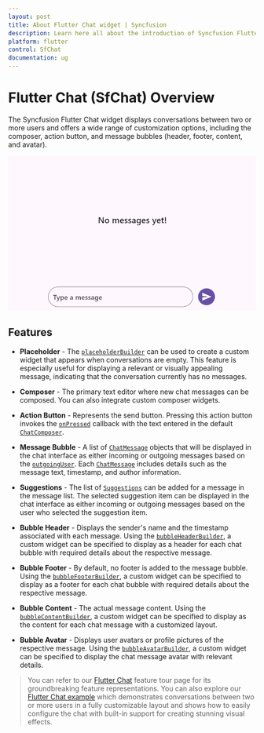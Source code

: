 ```yaml
---
layout: post
title: About Flutter Chat widget | Syncfusion 
description: Learn here all about the introduction of Syncfusion Flutter Chat (SfChat) widget, its features, and more.
platform: flutter
control: SfChat
documentation: ug
---
```


# Flutter Chat (SfChat) Overview

The Syncfusion Flutter Chat widget displays conversations between two or more users and offers a wide range of customization options, including the composer, action button, and message bubbles (header, footer, content, and avatar).

![Chat overview](images/overview/chat-overview.gif)

## Features

* **Placeholder** - The [`placeholderBuilder`](https://pub.dev/documentation/syncfusion_flutter_chat/latest/chat/SfChat/placeholderBuilder.html) can be used to create a custom widget that appears when conversations are empty. This feature is especially useful for displaying a relevant or visually appealing message, indicating that the conversation currently has no messages.

* **Composer** - The primary text editor where new chat messages can be composed. You can also integrate custom composer widgets.

* **Action Button** - Represents the send button. Pressing this action button invokes the [`onPressed`](https://pub.dev/documentation/syncfusion_flutter_chat/latest/chat/ChatActionButton/onPressed.html) callback with the text entered in the default [`ChatComposer`](https://pub.dev/documentation/syncfusion_flutter_chat/latest/chat/ChatComposer-class.html).

* **Message Bubble** -  A list of [`ChatMessage`](https://pub.dev/documentation/syncfusion_flutter_chat/latest/chat/ChatMessage-class.html) objects that will be displayed in the chat interface as either incoming or outgoing messages based on the [`outgoingUser`](https://pub.dev/documentation/syncfusion_flutter_chat/latest/chat/SfChat/outgoingUser.html). Each [`ChatMessage`](https://pub.dev/documentation/syncfusion_flutter_chat/latest/chat/ChatMessage-class.html) includes details such as the message text, timestamp, and author information.

* **Suggestions** - The list of [`Suggestions`](https://pub.dev/documentation/syncfusion_flutter_chat/latest/chat/ChatMessage/suggestions.html) can be added for a message in the message list. The selected suggestion item can be displayed in the chat interface as either incoming or outgoing messages based on the user who selected the suggestion item.

* **Bubble Header** - Displays the sender's name and the timestamp associated with each message. Using the [`bubbleHeaderBuilder`](https://pub.dev/documentation/syncfusion_flutter_chat/latest/chat/SfChat/bubbleHeaderBuilder.html), a custom widget can be specified to display as a header for each chat bubble with required details about the respective message.

* **Bubble Footer** - By default, no footer is added to the message bubble. Using the [`bubbleFooterBuilder`](https://pub.dev/documentation/syncfusion_flutter_chat/latest/chat/SfChat/bubbleFooterBuilder.html), a custom widget can be specified to display as a footer for each chat bubble with required details about the respective message.

* **Bubble Content** - The actual message content. Using the [`bubbleContentBuilder`](https://pub.dev/documentation/syncfusion_flutter_chat/latest/chat/SfChat/bubbleContentBuilder.html), a custom widget can be specified to display as the content for each chat message with a customized layout.

* **Bubble Avatar** - Displays user avatars or profile pictures of the respective message. Using the [`bubbleAvatarBuilder`](https://pub.dev/documentation/syncfusion_flutter_chat/latest/chat/SfChat/bubbleAvatarBuilder.html), a custom widget can be specified to display the chat message avatar with relevant details.

>You can refer to our [Flutter Chat](https://www.syncfusion.com/flutter-widgets/flutter-chat) feature tour page for its groundbreaking feature representations. You can also explore our [Flutter Chat example](https://flutter.syncfusion.com/#/chat/getting-started) which demonstrates conversations between two or more users in a fully customizable layout and shows how to easily configure the chat with built-in support for creating stunning visual effects.